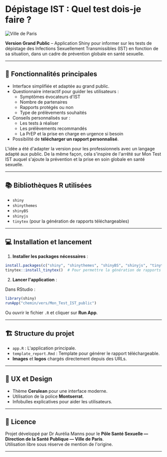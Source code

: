 # Dépistage IST : Quel test dois-je faire ?

![Ville de Paris](https://upload.wikimedia.org/wikipedia/fr/thumb/8/8d/Logo_Ville_de_Paris.svg/1280px-Logo_Ville_de_Paris.svg.png)

**Version Grand Public** – Application Shiny pour informer sur les tests de dépistage des Infections Sexuellement Transmissibles (IST) en fonction de sa situation, dans un cadre de prévention globale en santé sexuelle.

---

## 🚀 Fonctionnalités principales

- Interface simplifiée et adaptée au grand public.
- Questionnaire interactif pour guider les utilisateurs :
  - Symptômes évocateurs d'IST
  - Nombre de partenaires
  - Rapports protégés ou non
  - Type de prélèvements souhaités
- Conseils personnalisés sur :
  - Les tests à réaliser
  - Les prélèvements recommandés
  - La PrEP et la prise en charge en urgence si besoin
- Possibilité de **télécharger un rapport personnalisé**.

L'idée a été d'adapter la version pour les professionnels avec un langage adapté aux public. De la même façon, cela s'inspire de l'arrêté sur Mon Test IST auquel s'ajoute la prévention et la prise en soin globale en santé sexuelle.

---

## 📚 Bibliothèques R utilisées

- `shiny`
- `shinythemes`
- `shinyBS`
- `shinyjs`
- `tinytex` (pour la génération de rapports téléchargeables)

---

## 💻 Installation et lancement

1. **Installer les packages nécessaires** :

```r
install.packages(c("shiny", "shinythemes", "shinyBS", "shinyjs", "tinytex"))
tinytex::install_tinytex()  # Pour permettre la génération de rapports HTML/PDF
```

2. **Lancer l'application** :

Dans RStudio :

```r
library(shiny)
runApp("chemin/vers/Mon_Test_IST_public")
```

Ou ouvrir le fichier `.R` et cliquer sur **Run App**.

---

## 🏗️ Structure du projet

- `app.R` : L'application principale.
- `template_report.Rmd` : Template pour générer le rapport téléchargeable.
- **Images** et **logos** chargés directement depuis des URLs.

---

## 🎨 UX et Design

- Thème **Cerulean** pour une interface moderne.
- Utilisation de la police **Montserrat**.
- Infobulles explicatives pour aider les utilisateurs.

---

## 📜 Licence

Projet développé par Dr Aurélia Manns pour le **Pôle Santé Sexuelle — Direction de la Santé Publique — Ville de Paris**.  
Utilisation libre sous réserve de mention de l'origine.

---

